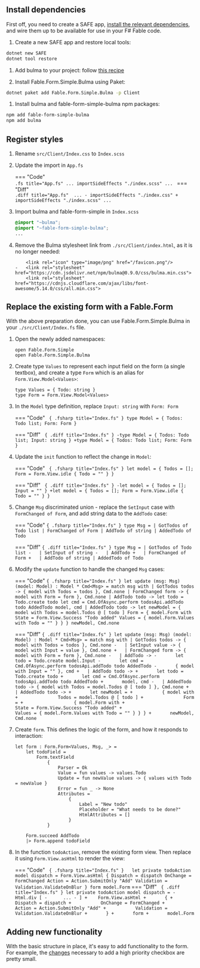 ## Install dependencies

First off, you need to create a SAFE app, [install the relevant dependencies](https://mangelmaxime.github.io/Fable.Form/Fable.Form.Simple.Bulma/installation.html), and wire them up to be available for use in your F# Fable code.

1. Create a new SAFE app and restore local tools:
```sh
dotnet new SAFE
dotnet tool restore
```
1. Add bulma to your project:
follow [this recipe](../ui/add-bulma.md)

1. Install Fable.Form.Simple.Bulma using Paket:
```sh
dotnet paket add Fable.Form.Simple.Bulma -p Client
```

1. Install bulma and fable-form-simple-bulma npm packages:
```sh
npm add fable-form-simple-bulma
npm add bulma
```

## Register styles

1. Rename `src/Client/Index.css` to `Index.scss`

2. Update the import in `App.fs`

    === "Code"    
        ```.fs title="App.fs"
        ...
        importSideEffects "./index.scss"
        ...
        ```
    === "Diff"    
        ```.diff title="App.fs" 
        ...
        - importSideEffects "./index.css"
        + importSideEffects "./index.scss"
        ...
        ```

3. Import bulma and fable-form-simple in `Index.scss`

    ``` .scss title="Index.scss"
    @import "~bulma";
    @import "~fable-form-simple-bulma";
    ...
    ```

2. Remove the Bulma stylesheet link from `./src/Client/index.html`, as it is no longer needed:

    ``` { .diff title="index.html" }
        <link rel="icon" type="image/png" href="/favicon.png"/>
    -   <link rel="stylesheet" href="https://cdn.jsdelivr.net/npm/bulma@0.9.0/css/bulma.min.css">
        <link rel="stylesheet" href="https://cdnjs.cloudflare.com/ajax/libs/font-awesome/5.14.0/css/all.min.css">
    ```

## Replace the existing form with a Fable.Form

With the above preparation done, you can use Fable.Form.Simple.Bulma in your `./src/Client/Index.fs` file.

1. Open the newly added namespaces:

    ``` { .fsharp title="Index.fs" }
    open Fable.Form.Simple
    open Fable.Form.Simple.Bulma
    ```


1. Create type `Values` to represent each input field on the form (a single textbox), and create a type `Form` which is an alias for `Form.View.Model<Values>`:


    ``` { .fsharp title="Index.fs" }
    type Values = { Todo: string }
    type Form = Form.View.Model<Values>
    ```

1. In the `Model` type definition, replace `Input: string` with `Form: Form`  

    === "Code"
        ```  { .fsharp title="Index.fs" }
        type Model = { Todos: Todo list; Form: Form }
        ```

    === "Diff"
        ```  { .diff title="Index.fs" }
        -type Model = { Todos: Todo list; Input: string }
        +type Model = { Todos: Todo list; Form: Form }
        ```

1. Update the `init` function to reflect the change in `Model`:

    === "Code"
        ```  { .fsharp title="Index.fs" }
        let model = { Todos = []; Form = Form.View.idle { Todo = "" } }
        ```

    === "Diff"
        ```  { .diff title="Index.fs" }
        -let model = { Todos = []; Input = "" }
        +let model = { Todos = []; Form = Form.View.idle { Todo = "" } }
        ```

1. Change `Msg` discriminated union - replace the `SetInput` case with `FormChanged of Form`, and add string data to the `AddTodo` case:

    === "Code"
        ``` { .fsharp title="Index.fs" }
        type Msg =
            | GotTodos of Todo list
            | FormChanged of Form
            | AddTodo of string
            | AddedTodo of Todo
        ```

    === "Diff"
        ``` { .diff title="Index.fs" }
        type Msg =
            | GotTodos of Todo list
        -   | SetInput of string
        -   | AddTodo
        +   | FormChanged of Form
        +   | AddTodo of string
            | AddedTodo of Todo
        ```

1. Modify the `update` function to handle the changed `Msg` cases:

    === "Code"
        ``` { .fsharp title="Index.fs" }
        let update (msg: Msg) (model: Model) : Model * Cmd<Msg> =
            match msg with
            | GotTodos todos -> { model with Todos = todos }, Cmd.none
            | FormChanged form -> { model with Form = form }, Cmd.none
            | AddTodo todo ->
                let todo = Todo.create todo
                let cmd = Cmd.OfAsync.perform todosApi.addTodo todo AddedTodo
                model, cmd
            | AddedTodo todo ->
                let newModel =
                    { model with
                        Todos = model.Todos @ [ todo ]
                        Form =
                            { model.Form with
                                State = Form.View.Success "Todo added"
                                Values = { model.Form.Values with Todo = "" } } }
                newModel, Cmd.none
        ```

    === "Diff"
        ``` { .diff title="Index.fs" }
        let update (msg: Msg) (model: Model) : Model * Cmd<Msg> =
            match msg with
            | GotTodos todos -> { model with Todos = todos }, Cmd.none
        -   | SetInput value -> { model with Input = value }, Cmd.none
        +   | FormChanged form -> { model with Form = form }, Cmd.none
        -   | AddTodo ->
        -       let todo = Todo.create model.Input
        -       let cmd = Cmd.OfAsync.perform todosApi.addTodo todo AddedTodo
        -       { model with Input = "" }, cmd
        +   | AddTodo todo ->
        +       let todo = Todo.create todo
        +       let cmd = Cmd.OfAsync.perform todosApi.addTodo todo AddedTodo
        +       model, cmd
        -   | AddedTodo todo -> { model with Todos = model.Todos @ [ todo ] }, Cmd.none
        +   | AddedTodo todo ->
        +       let newModel =
        +           { model with
        +               Todos = model.Todos @ [ todo ]
        +               Form =
        +                   { model.Form with
        +                       State = Form.View.Success "Todo added"
        +                       Values = { model.Form.Values with Todo = "" } } }
        +       newModel, Cmd.none
        ```


1. Create `form`. This defines the logic of the form, and how it responds to interaction:

    ``` { .fsharp title="Index.fs" }
    let form : Form.Form<Values, Msg, _> =
        let todoField =
            Form.textField
                {
                    Parser = Ok
                    Value = fun values -> values.Todo
                    Update = fun newValue values -> { values with Todo = newValue }
                    Error = fun _ -> None
                    Attributes =
                        {
                            Label = "New todo"
                            Placeholder = "What needs to be done?"
                            HtmlAttributes = []
                        }
                }

        Form.succeed AddTodo
        |> Form.append todoField
    ```

1. In the function `todoAction`, remove the existing form view. Then replace it using `Form.View.asHtml` to render the view:

    === "Code"
         ```  { .fsharp title="Index.fs" }  
         let private todoAction model dispatch =
             Form.View.asHtml
                 {
                     Dispatch = dispatch
                     OnChange = FormChanged
                     Action = Action.SubmitOnly "Add"
                     Validation = Validation.ValidateOnBlur
                 }
                 form
                 model.Form
         ```
    === "Diff"
           ```  { .diff title="Index.fs" }
             let private todoAction model dispatch =
           -      Html.div [
           -      ...
           - ]
           +    Form.View.asHtml
           +       {
           +           Dispatch = dispatch
           +           OnChange = FormChanged
           +           Action = Action.SubmitOnly "Add"
           +           Validation = Validation.ValidateOnBlur
           +       }
           +       form
           +       model.Form
           ```


## Adding new functionality

With the basic structure in place, it's easy to add functionality to the form. For example, the [changes](https://github.com/CompositionalIT/safe-fable-form/commit/6342ee8f4abcfeed6dd5066718e6845e6e2174d0) necessary to add a high priority checkbox are pretty small.